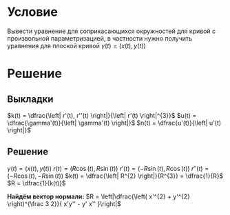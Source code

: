 # Условие
Вывести уравнение для соприкасающихся окружностей для кривой с произвольной параметризацией, в частности нужно получить уравнения для плоской кривой $\gamma(t) = (x(t), y(t))$
# Решение

## Выкладки
$k(t) = \dfrac{\left| r'(t), r''(t) \right|}{\left| r'(t) \right|^{3}}$
$u(t) = \dfrac{\gamma'(t)}{\left| \gamma'(t) \right|}$
$n(t) = \dfrac{u'(t)}{\left| u'(t) \right|}$
## Решение
$\gamma(t) = \left( x(t), y(t) \right)$
$r(t) = \left( R\cos(t), R\sin(t) \right)$
$r'(t) = \left( -R\sin(t), R\cos(t) \right)$
$r''(t) = \left( -R\cos(t), -R\sin(t) \right)$
$k(t) = \dfrac{\left| R^{2} \right|}{R^{3}} = \dfrac{1}{R}$
$R = \dfrac{1}{k(t)}$

**Найдём вектор нормали:**
$R = \left|\dfrac{\left( x'^{2} + y'^{2} \right)^{\frac 3 2}}{ x'y'' - y' x'' }\right|$




